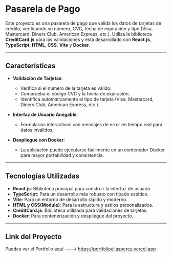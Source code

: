 # Pasarela de Pago

Este proyecto es una pasarela de pago que valida los datos de tarjetas de crédito, verificando su número, CVC, fecha de expiración y tipo (Visa, Mastercard, Diners Club, American Express, etc.). Utiliza la biblioteca **CreditCard.js** para las validaciones y está desarrollado con **React.js**, **TypeScript**, **HTML**, **CSS**, **Vite** y **Docker**.

---

## Características

- **Validación de Tarjetas**:

  - Verifica si el número de la tarjeta es válido.
  - Comprueba el código CVC y la fecha de expiración.
  - Identifica automáticamente el tipo de tarjeta (Visa, Mastercard, Diners Club, American Express, etc.).

- **Interfaz de Usuario Amigable**:

  - Formularios interactivos con mensajes de error en tiempo real para datos inválidos.

- **Despliegue con Docker**:
  - La aplicación puede ejecutarse fácilmente en un contenedor Docker para mayor portabilidad y consistencia.

---

## Tecnologías Utilizadas

- **React.js**: Biblioteca principal para construir la interfaz de usuario.
- **TypeScript**: Para un desarrollo más robusto con tipado estático.
- **Vite**: Para un entorno de desarrollo rápido y moderno.
- **HTML y CSS(Module)**: Para la estructura y estilos personalizados.
- **CreditCard.js**: Biblioteca utilizada para validaciones de tarjetas.
- **Docker**: Para contenerización y despliegue del proyecto.

---

## Link del Proyecto

Puedes ver el Portfolio aquí ---> https://portfolioeliasperez.vercel.app
